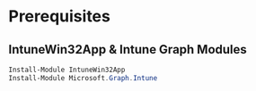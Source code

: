 # Prerequisites

## IntuneWin32App & Intune Graph Modules

```powershell
Install-Module IntuneWin32App
Install-Module Microsoft.Graph.Intune
```
